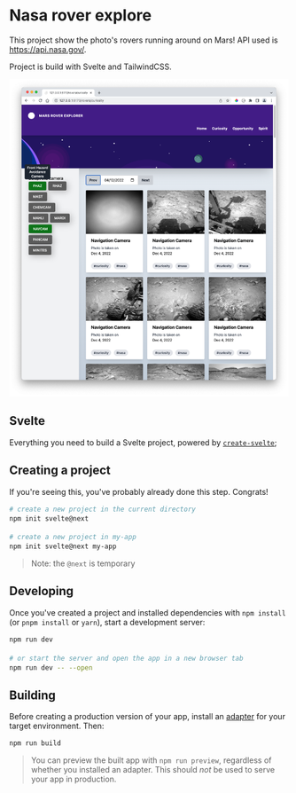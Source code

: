 #  Nasa rover explore
This project show the photo's rovers running around on Mars! API used is https://api.nasa.gov/.

Project is build with Svelte and TailwindCSS.


![alt text](screenshot.png)


## Svelte 

Everything you need to build a Svelte project, powered by [`create-svelte`](https://github.com/sveltejs/kit/tree/master/packages/create-svelte);


## Creating a project

If you're seeing this, you've probably already done this step. Congrats!

```bash
# create a new project in the current directory
npm init svelte@next

# create a new project in my-app
npm init svelte@next my-app
```

> Note: the `@next` is temporary

## Developing

Once you've created a project and installed dependencies with `npm install` (or `pnpm install` or `yarn`), start a development server:

```bash
npm run dev

# or start the server and open the app in a new browser tab
npm run dev -- --open
```

## Building

Before creating a production version of your app, install an [adapter](https://kit.svelte.dev/docs#adapters) for your target environment. Then:

```bash
npm run build
```

> You can preview the built app with `npm run preview`, regardless of whether you installed an adapter. This should _not_ be used to serve your app in production.
